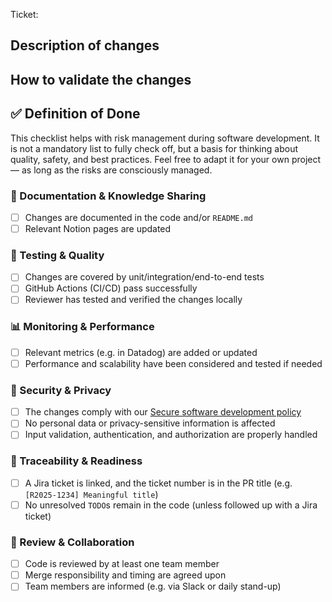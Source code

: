 Ticket: <!-- ticket link -->

## Description of changes

<!-- Replace this with a short description of the changes made, specifically focused on the choices you have made within those changes. -->

## How to validate the changes

<!-- Describe how to validate the changes that are made. -->

## ✅ Definition of Done

This checklist helps with risk management during software development. It is not a mandatory list to fully check off, but a basis for thinking about quality, safety, and best practices. Feel free to adapt it for your own project — as long as the risks are consciously managed.

### 📄 Documentation & Knowledge Sharing

- [ ] Changes are documented in the code and/or `README.md`
- [ ] Relevant Notion pages are updated

### 🧪 Testing & Quality

- [ ] Changes are covered by unit/integration/end-to-end tests
- [ ] GitHub Actions (CI/CD) pass successfully
- [ ] Reviewer has tested and verified the changes locally

### 📊 Monitoring & Performance

- [ ] Relevant metrics (e.g. in Datadog) are added or updated
- [ ] Performance and scalability have been considered and tested if needed

### 🔐 Security & Privacy

- [ ] The changes comply with our [Secure software development policy](https://www.notion.so/q42/12-Secure-software-development-policy-3be5262f736c4a2a854fa2543d90c8be?pvs=4)
- [ ] No personal data or privacy-sensitive information is affected
- [ ] Input validation, authentication, and authorization are properly handled

### 🧩 Traceability & Readiness

- [ ] A Jira ticket is linked, and the ticket number is in the PR title (e.g. `[R2025-1234] Meaningful title`)
- [ ] No unresolved `TODO`s remain in the code (unless followed up with a Jira ticket)

### 🤝 Review & Collaboration

- [ ] Code is reviewed by at least one team member
- [ ] Merge responsibility and timing are agreed upon
- [ ] Team members are informed (e.g. via Slack or daily stand-up)
